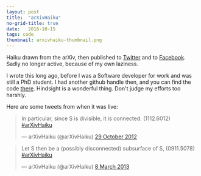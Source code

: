 ```yaml
---
layout: post
title:  "arXivHaiku"
no-grid-title: true
date:   2016-10-15
tags: code
thumbnail: arxivhaiku-thumbnail.png
---
```


Haiku drawn from the arXiv, then published to [Twitter](https://twitter.com/arxivhaiku) and to [Facebook](https://www.facebook.com/arxivhaiku).  Sadly no longer active, because of my own laziness.

I wrote this long ago, before I was a Software developer for work and was still a PhD student.  I had another github handle then, and you can find the code [there](https://github.com/Schottkey/arXivHaiku).   Hindsight is a wonderful thing.  Don't judge my efforts too harshly.

Here are some tweets from when it was live:

<blockquote class="twitter-tweet" data-lang="en-gb"><p lang="en" dir="ltr">In particular, since S is divisible, it is connected.  (1112.6012) <a href="https://twitter.com/hashtag/arXivHaiku?src=hash">#arXivHaiku</a></p>&mdash; arXivHaiku (@arXivHaiku) <a href="https://twitter.com/arXivHaiku/status/262909492948238336">29 October 2012</a></blockquote>
<script async src="//platform.twitter.com/widgets.js" charset="utf-8"></script>

<blockquote class="twitter-tweet" data-lang="en-gb"><p lang="en" dir="ltr">Let S then be a (possibly disconnected) subsurface of S, (0911.5078) <a href="https://twitter.com/hashtag/arXivHaiku?src=hash">#arXivHaiku</a></p>&mdash; arXivHaiku (@arXivHaiku) <a href="https://twitter.com/arXivHaiku/status/309955976142925824">8 March 2013</a></blockquote>
<script async src="//platform.twitter.com/widgets.js" charset="utf-8"></script>
